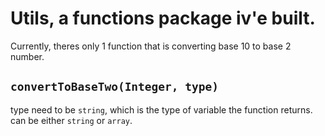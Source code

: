 # Utils, a functions package iv'e built.

Currently, theres only 1 function that is converting base 10 to base 2 number.

## `convertToBaseTwo(Integer, type)`
type need to be `string`, which is the type of variable the function returns. can be either `string` or `array`.
